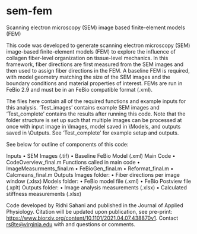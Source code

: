 # sem-fem
Scanning electron microscopy (SEM) image based finite-element models (FEM)

This code was developed to generate scanning electron microscopy (SEM) image-based finite-element models (FEM) to explore the influence of collagen fiber-level organization on tissue-level mechanics. In this framework, fiber directions are first measured from the SEM images and then used to assign fiber directions in the FEM. A baseline FEM is required, with model geometry matching the size of the SEM images and the boundary conditions and material properties of interest. FEMs are run in FeBio 2.9 and must be in an FeBio compatible format (.xml). 

The files here contain all of the required functions and example inputs for this analysis. ‘Test_images’ contains example SEM images and ‘Test_complete’ contains the results after running this code. Note that the folder structure is set up such that multiple images can be processed at once with input image in \Images, model saved in \Models, and outputs saved in \Outputs. See ‘Test_complete’ for example setup and outputs. 

See below for outline of components of this code:

Inputs
•	SEM Images (.tif)
•	Baseline FeBio Model (.xml)
Main Code
•	CodeOverview_final.m
Functions called in main code
•	ImageMeasurments_final.m
•	FeBioGen_final.m
•	Reformat_final.m
•	Calcmeans_final.m
Outputs
Images folder:
•	Fiber directions per image window (.xlsx)
Models folder: 
•	FeBio model file (.xml)
•	FeBio Postview file (.xplt)
Outputs folder:
•	Image analysis measurements (.xlsx)
•	Calculated stiffness measurements (.xlsx)

Code developed by Ridhi Sahani and published in the Journal of Applied Physiology.
Citation will be updated upon publication, see pre-print: https://www.biorxiv.org/content/10.1101/2021.04.07.438870v1.
Contact rs8te@virginia.edu with and questions or comments.

